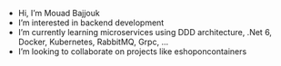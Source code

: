 - Hi, I’m Mouad Bajjouk
- I’m interested in backend development
- I’m currently learning microservices using DDD architecture, .Net 6, Docker, Kubernetes, RabbitMQ, Grpc, ...
- I’m looking to collaborate on projects like eshoponcontainers

<!---
mouadbajjouk/mouadbajjouk is a ✨ special ✨ repository because its `README.md` (this file) appears on your GitHub profile.
You can click the Preview link to take a look at your changes.
--->
